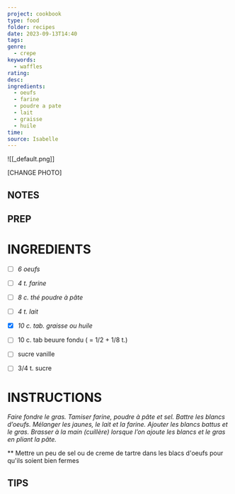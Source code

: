 ```yaml
---
project: cookbook
type: food
folder: recipes
date: 2023-09-13T14:40
tags: 
genre:
  - crepe
keywords:
  - waffles
rating: 
desc: 
ingredients:
  - oeufs
  - farine
  - poudre a pate
  - lait
  - graisse
  - huile
time: 
source: Isabelle
---
```


![[_default.png]]

[CHANGE PHOTO]


## NOTES




## PREP


# INGREDIENTS

- [ ] _6 oeufs_
- [ ] _4 t. farine_
- [ ] _8 c. thé poudre à pâte_
- [ ] _4 t. lait_
- [x] _10 c. tab. graisse ou huile_
- [ ] 10 c. tab beuure fondu ( = 1/2 + 1/8 t.)
- [ ] sucre vanille
- [ ] 3/4 t. sucre



# INSTRUCTIONS

_Faire fondre le gras. Tamiser farine, poudre à_
_pâte et sel. Battre les blancs d’oeufs. Mélanger_
_les jaunes, le lait et la farine. Ajouter les_
_blancs battus et le gras. Brasser à la main_
_(cuillère) lorsque l’on ajoute les blancs et le_
_gras en pliant la pâte._

** Mettre un peu de sel ou de creme de tartre dans les blacs d'oeufs pour qu'ils soient bien fermes

## TIPS



